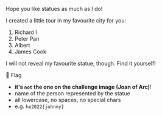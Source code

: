 Hope you like statues as much as I do!  
  
I created a little tour in my favourite city for you:  
  
1. Richard I  
2. Peter Pan  
3. Albert  
4. James Cook  
  
I will not reveal my favourite statue, though. Find it yourself!
  
🚩 Flag  
- **it's `not` the one on the challenge image (Joan of Arc)**!
- name of the person represented by the statue  
- all lowercase, no spaces, no special chars  
- e.g. `he2022{johnny} `
